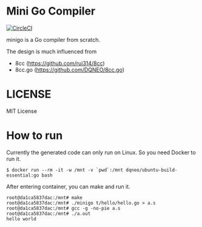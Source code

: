 # Mini Go Compiler

[![CircleCI](https://circleci.com/gh/DQNEO/minigo.svg?style=svg)](https://circleci.com/gh/DQNEO/minigo)

minigo is a Go compiler from scratch.

The design is much influenced from 

* 8cc (https://github.com/rui314/8cc)
* 8cc.go (https://github.com/DQNEO/8cc.go)

# LICENSE

MIT License

# How to run

Currently the generated code can only run on Linux.
So you need Docker to run it.

```
$ docker run --rm -it -w /mnt -v `pwd`:/mnt dqneo/ubuntu-build-essential:go bash
```

After entering container, you can make and run it.

```
root@da1ca5837dac:/mnt# make
root@da1ca5837dac:/mnt# ./minigo t/hello/hello.go > a.s
root@da1ca5837dac:/mnt# gcc -g -no-pie a.s
root@da1ca5837dac:/mnt# ./a.out
hello world
```
